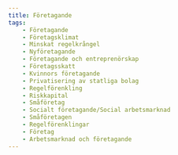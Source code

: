 ```yaml
---
title: Företagande
tags:
    - Företagande
    - Företagsklimat
    - Minskat regelkrångel
    - Nyföretagande
    - Företagande och entreprenörskap
    - Företagsskatt
    - Kvinnors företagande
    - Privatisering av statliga bolag
    - Regelförenkling 
    - Riskkapital
    - Småföretag
    - Socialt företagande/Social arbetsmarknad
    - Småföretagen
    - Regelförenklingar
    - Företag
    - Arbetsmarknad och företagande
---
```

